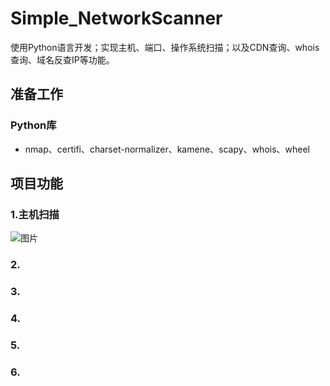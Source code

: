 # Simple_NetworkScanner
使用Python语言开发；实现主机、端口、操作系统扫描；以及CDN查询、whois查询、域名反查IP等功能。

## 准备工作
### Python库
- nmap、certifi、charset-normalizer、kamene、scapy、whois、wheel

## 项目功能
### 1.主机扫描
![图片](https://user-images.githubusercontent.com/102449999/177478321-fd814d40-1ea9-476b-9f46-afa64e2ea516.png)


### 2.

### 3.

### 4.

### 5.

### 6.
